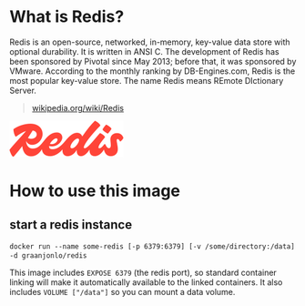 # What is Redis?

Redis is an open-source, networked, in-memory, key-value data store with optional durability. It is written in ANSI C. The development of Redis has been sponsored by Pivotal since May 2013; before that, it was sponsored by VMware. According to the monthly ranking by DB-Engines.com, Redis is the most popular key-value store. The name Redis means REmote DIctionary Server.

> [wikipedia.org/wiki/Redis](https://en.wikipedia.org/wiki/Redis)

![logo](https://raw.githubusercontent.com/docker-library/docs/master/redis/logo.png)

# How to use this image

## start a redis instance

    docker run --name some-redis [-p 6379:6379] [-v /some/directory:/data] -d graanjonlo/redis

This image includes `EXPOSE 6379` (the redis port), so standard container linking will make it automatically available to the linked containers. It also includes `VOLUME ["/data"]` so you can mount a data volume.

